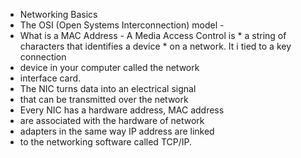 * Networking Basics
* The OSI (Open Systems Interconnection) model - 
* What is a MAC Address - A Media Access Control is * a string of characters that identifies a device * on a network. It i tied to a key connection
* device in your computer called the network
* interface card.
* The NIC turns data into an electrical signal
* that can be transmitted over the network
* Every NIC has a hardware address, MAC address
* are associated with the hardware of network
* adapters in the same way IP address are linked
* to the networking software called TCP/IP.
